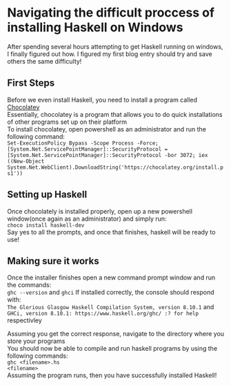 # Navigating the difficult proccess of installing Haskell on Windows
After spending several hours attempting to get Haskell running on windows, I finally figured out how. I figured my first blog entry should try and save others the same difficulty!


## First Steps
Before we even install Haskell, you need to install a program called [Chocolatey](https://chocolatey.org/)  
Essentially, chocolatey is a program that allows you to do quick installations of other programs set up on their platform  
To install chocolatey, open powershell as an administrator and run the following command:  
`Set-ExecutionPolicy Bypass -Scope Process -Force; [System.Net.ServicePointManager]::SecurityProtocol = [System.Net.ServicePointManager]::SecurityProtocol -bor 3072; iex ((New-Object System.Net.WebClient).DownloadString('https://chocolatey.org/install.ps1'))`  

## Setting up Haskell
Once chocolately is installed properly, open up a new powershell window(once again as an administrator) and simply run:  
`choco install haskell-dev`  
Say yes to all the prompts, and once that finishes, haskell will be ready to use!

## Making sure it works
Once the installer finishes open a new command prompt window and run the commands:  
`ghc --version` and `ghci` 
If installed correctly, the console should respond with:  
`The Glorious Glasgow Haskell Compilation System, version 8.10.1` and `GHCi, version 8.10.1: https://www.haskell.org/ghc/ :? for help` respectivley  

Assuming you get the correct response, navigate to the directory where you store your programs  
You should now be able to compile and run haskell programs by using the following commands:  
`ghc <filename>.hs`  
`<filename>`  
Assuming the program runs, then you have successfully installed Haskell!

